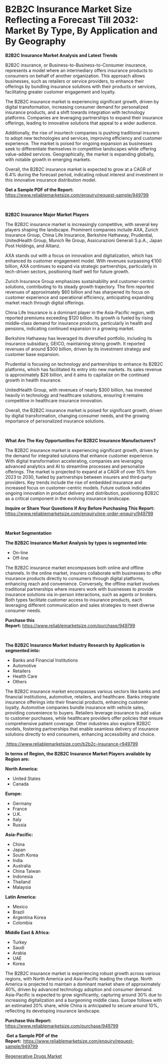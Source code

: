 <p><h1>B2B2C Insurance Market Size Reflecting a Forecast Till 2032: Market By Type, By Application and By Geography</h1></p><p><strong>B2B2C Insurance Market Analysis and Latest Trends</strong></p>
<p><p>B2B2C insurance, or Business-to-Business-to-Consumer insurance, represents a model where an intermediary offers insurance products to consumers on behalf of another organization. This approach allows businesses, such as retailers or service providers, to enhance their offerings by bundling insurance solutions with their products or services, facilitating greater customer engagement and loyalty.</p><p>The B2B2C insurance market is experiencing significant growth, driven by digital transformation, increasing consumer demand for personalized insurance products, and a shift towards integration with technology platforms. Companies are leveraging partnerships to expand their insurance offerings, leading to innovative solutions that appeal to a wider audience.</p><p>Additionally, the rise of insurtech companies is pushing traditional insurers to adopt new technologies and services, improving efficiency and customer experience. The market is poised for ongoing expansion as businesses seek to differentiate themselves in competitive landscapes while offering value-added services. Geographically, the market is expanding globally, with notable growth in emerging markets.</p><p>Overall, the B2B2C insurance market is expected to grow at a CAGR of 6.4% during the forecast period, indicating robust interest and investment in this innovative insurance distribution model.</p></p>
<p><strong>Get a Sample PDF of the Report:&nbsp;</strong> <a href="https://www.reliablemarketsize.com/enquiry/request-sample/949799?utm_campaign=1836&utm_medium=2&utm_source=Github&utm_content=ia&utm_term=05032025&utm_id=b2b2c-insurance">https://www.reliablemarketsize.com/enquiry/request-sample/949799</a></p>
<p>&nbsp;</p>
<p><strong>B2B2C Insurance Major Market Players</strong></p>
<p><p>The B2B2C insurance market is increasingly competitive, with several key players shaping the landscape. Prominent companies include AXA, Zurich Insurance Group, China Life Insurance, Berkshire Hathaway, Prudential, UnitedHealth Group, Munich Re Group, Assicurazioni Generali S.p.A., Japan Post Holdings, and Allianz.</p><p>AXA stands out with a focus on innovation and digitalization, which has enhanced its customer engagement model. With revenues surpassing €100 billion, AXA continues to expand via strategic partnerships, particularly in tech-driven sectors, positioning itself well for future growth.</p><p>Zurich Insurance Group emphasizes sustainability and customer-centric solutions, contributing to its steady growth trajectory. The firm reported revenues of approximately $60 billion and has sharpened its focus on customer experience and operational efficiency, anticipating expanding market reach through digital offerings.</p><p>China Life Insurance is a dominant player in the Asia-Pacific region, with reported premiums exceeding $120 billion. Its growth is fueled by rising middle-class demand for insurance products, particularly in health and pensions, indicating continued expansion in a growing market.</p><p>Berkshire Hathaway has leveraged its diversified portfolio, including its insurance subsidiary, GEICO, maintaining strong growth. It reported revenues of around $300 billion, driven by its investment strategy and customer base expansion.</p><p>Prudential is focusing on technology and partnerships to enhance its B2B2C platforms, which has facilitated its entry into new markets. Its sales revenue is approximately $26 billion, and it aims to capitalize on the continued growth in health insurance.</p><p>UnitedHealth Group, with revenues of nearly $300 billion, has invested heavily in technology and healthcare solutions, ensuring it remains competitive in healthcare insurance innovation.</p><p>Overall, the B2B2C insurance market is poised for significant growth, driven by digital transformation, changing consumer needs, and the growing importance of personalized insurance solutions.</p></p>
<p>&nbsp;</p>
<p><strong>What Are The Key Opportunities For B2B2C Insurance Manufacturers?</strong></p>
<p><p>The B2B2C insurance market is experiencing significant growth, driven by the demand for integrated solutions that enhance customer experience. With digital transformation accelerating, companies are leveraging advanced analytics and AI to streamline processes and personalize offerings. The market is projected to expand at a CAGR of over 15% from 2023 to 2030, fueled by partnerships between insurers and third-party providers. Key trends include the rise of embedded insurance and increased focus on customer-centric models. Future outlook indicates ongoing innovation in product delivery and distribution, positioning B2B2C as a critical component in the evolving insurance landscape.</p></p>
<p><strong>Inquire or Share Your Questions If Any Before Purchasing This Report:</strong> <a href="https://www.reliablemarketsize.com/enquiry/pre-order-enquiry/949799?utm_campaign=1836&utm_medium=2&utm_source=Github&utm_content=ia&utm_term=05032025&utm_id=b2b2c-insurance">https://www.reliablemarketsize.com/enquiry/pre-order-enquiry/949799</a></p>
<p>&nbsp;</p>
<p><strong>Market Segmentation</strong></p>
<p><strong>The B2B2C Insurance Market Analysis by types is segmented into:</strong></p>
<p><ul><li>On-line</li><li>Off-line</li></ul></p>
<p><p>The B2B2C insurance market encompasses both online and offline channels. In the online market, insurers collaborate with businesses to offer insurance products directly to consumers through digital platforms, enhancing reach and convenience. Conversely, the offline market involves traditional partnerships where insurers work with businesses to provide insurance solutions via in-person interactions, such as agents or brokers. Both types facilitate customer access to insurance products, each leveraging different communication and sales strategies to meet diverse consumer needs.</p></p>
<p><strong>Purchase this Report:&nbsp;</strong><a href="https://www.reliablemarketsize.com/purchase/949799?utm_campaign=1836&utm_medium=2&utm_source=Github&utm_content=ia&utm_term=05032025&utm_id=b2b2c-insurance">https://www.reliablemarketsize.com/purchase/949799</a></p>
<p>&nbsp;</p>
<p><strong>The B2B2C Insurance Market Industry Research by Application is segmented into:</strong></p>
<p><ul><li>Banks and Financial Institutions</li><li>Automotive</li><li>Retailers</li><li>Health Care</li><li>Others</li></ul></p>
<p><p>The B2B2C insurance market encompasses various sectors like banks and financial institutions, automotive, retailers, and healthcare. Banks integrate insurance offerings into their financial products, enhancing customer loyalty. Automotive companies bundle insurance with vehicle sales, providing convenience to buyers. Retailers leverage insurance to add value to customer purchases, while healthcare providers offer policies that ensure comprehensive patient coverage. Other industries also explore B2B2C models, fostering partnerships that enable seamless delivery of insurance solutions directly to end consumers, enhancing accessibility and choice.</p></p>
<p><a href="https://www.reliablemarketsize.com/b2b2c-insurance-r949799?utm_campaign=1836&utm_medium=2&utm_source=Github&utm_content=ia&utm_term=05032025&utm_id=b2b2c-insurance">&nbsp;https://www.reliablemarketsize.com/b2b2c-insurance-r949799</a></p>
<p><strong>In terms of Region, the B2B2C Insurance Market Players available by Region are:</strong></p>
<p>
    <p> <strong> North America: </strong>
        <ul>
            <li>United States</li>
            <li>Canada</li>
        </ul>
        </p> 
    <p> <strong> Europe: </strong>
        <ul>
            <li>Germany</li>
            <li>France</li>
            <li>U.K.</li>
            <li>Italy</li>
            <li>Russia</li>
        </ul>
        </p> 
    <p> <strong> Asia-Pacific: </strong>
        <ul>
            <li>China</li>
            <li>Japan</li>
            <li>South Korea</li>
            <li>India</li>
            <li>Australia</li>
            <li>China Taiwan</li>
            <li>Indonesia</li>
            <li>Thailand</li>
            <li>Malaysia</li>
        </ul>
        </p> 
    <p> <strong> Latin America: </strong>
        <ul>
            <li>Mexico</li>
            <li>Brazil</li>
            <li>Argentina Korea</li>
            <li>Colombia</li>
        </ul>
        </p> 
    <p> <strong> Middle East & Africa: </strong>
        <ul>
            <li>Turkey</li>
            <li>Saudi</li>
            <li>Arabia</li>
            <li>UAE</li>
            <li>Korea</li>
        </ul>
    </p>
    </p>
<p><p>The B2B2C insurance market is experiencing robust growth across various regions, with North America and Asia-Pacific leading the charge. North America is projected to maintain a dominant market share of approximately 40%, driven by advanced technology adoption and consumer demand. Asia-Pacific is expected to grow significantly, capturing around 30% due to increasing digitalization and a burgeoning middle class. Europe follows with an estimated 20% share, while China is anticipated to secure around 10%, reflecting its developing insurance landscape.</p></p>
<p><strong>Purchase this Report: </strong><a href="https://www.reliablemarketsize.com/purchase/949799?utm_campaign=1836&utm_medium=2&utm_source=Github&utm_content=ia&utm_term=05032025&utm_id=b2b2c-insurance">https://www.reliablemarketsize.com/purchase/949799</a></p>
<p>&nbsp;<strong>Get a Sample PDF of the Report:&nbsp;&nbsp;</strong><a href="https://www.reliablemarketsize.com/enquiry/request-sample/949799?utm_campaign=1836&utm_medium=2&utm_source=Github&utm_content=ia&utm_term=05032025&utm_id=b2b2c-insurance">https://www.reliablemarketsize.com/enquiry/request-sample/949799</a></p>
<p><strong></strong></p>
<p><p><a href="https://github.com/mabutironaldo/Market-Research-Report-List-7/blob/main/regenerative-drugs-market.md?utm_campaign=1836&utm_medium=2&utm_source=Github&utm_content=ia&utm_term=05032025&utm_id=b2b2c-insurance">Regenerative Drugs Market</a></p></p>